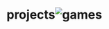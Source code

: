 # projects![games](https://github.com/idanpaz/projects/assets/132878773/f7e17b5e-ddf9-4a3d-8e27-4bac9bcdc24e)
